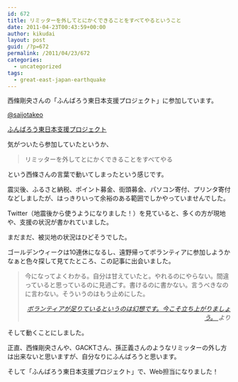 ```yaml
---
id: 672
title: リミッターを外してとにかくできることをすべてやるということ
date: 2011-04-23T00:43:59+00:00
author: kikudai
layout: post
guid: /?p=672
permalink: /2011/04/23/672
categories:
  - uncategorized
tags:
  - great-east-japan-earthquake
---
```

西條剛央さんの「ふんばろう東日本支援プロジェクト」に参加しています。

<a href="http://twitter.com/#!/saijotakeo" rel="nofollow">@saijotakeo</a>
  
[ふんばろう東日本支援プロジェクト](http://fumbaro.org/)

気がついたら参加していたというか、

> リミッターを外してとにかくできることをすべてやる

という西條さんの言葉で動いてしまったという感じです。

震災後、ふるさと納税、ポイント募金、街頭募金、パソコン寄付、プリンタ寄付などしましたが、はっきりいって余裕のある範囲でしかやっていませんでした。

Twitter（地震後から使うようになりました！）を見ていると、多くの方が現地や、支援の状況が書かれていました。
  
まだまだ、被災地の状況はひどそうでした。
  
ゴールデンウィークは10連休になるし、遠野帰ってボランティアに参加しようかなぁと色々探して見てたところ、この記事に出会いました。

> 今になってよくわかる。自分は甘えていたと。やれるのにやらない。間違っていると思っているのに見過ごす。書けるのに書かない。言うべきなのに言わない。そういうのはもう止めにした。
> 
> <p style="text-align: right;">
>   <em><a href="http://bit.ly/g8lVPt" rel="nofollow"> ボランティアが足りているというのは幻想です。今こそ立ち上がりましょう。 </a>より</em>
> </p>

そして動くことにしました。

正直、西條剛央さんや、GACKTさん、孫正義さんのようなリミッターの外し方は出来ないと思いますが、自分なりにふんばろうと思います。

そして「ふんばろう東日本支援プロジェクト」で、Web担当になりました！